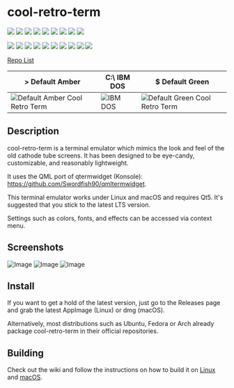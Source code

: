 # cool-retro-term

![](monochrome-01.png)
![](monochrome-02.png)
![](monochrome-03.png)
![](monochrome-04.png)
![](monochrome-05.png)
![](monochrome-06.png)
![](monochrome-07.png)
![](monochrome-08.png)
![](monochrome-09.png)
<!-- ![](monochrome-10.png) -->
![](monochrome-11.png)
![](monochrome-12.png)
![](monochrome-13.png)
![](monochrome-14.png)
![](monochrome-15.png)
![](monochrome-16.png)
![](monochrome-17.png)
![](monochrome-18.png)
![](monochrome-19.png)
![](monochrome-10.png)

[Repo List](https://standardgalactic.github.io/example/repo-list.txt)

|> Default Amber|C:\ IBM DOS|$ Default Green|
|---|---|---|
|![Default Amber Cool Retro Term](https://user-images.githubusercontent.com/121322/32070717-16708784-ba42-11e7-8572-a8fcc10d7f7d.gif)|![IBM DOS](https://user-images.githubusercontent.com/121322/32070716-16567e5c-ba42-11e7-9e64-ba96dfe9b64d.gif)|![Default Green Cool Retro Term](https://user-images.githubusercontent.com/121322/32070715-163a1c94-ba42-11e7-80bb-41fbf10fc634.gif)|

## Description
cool-retro-term is a terminal emulator which mimics the look and feel of the old cathode tube screens.
It has been designed to be eye-candy, customizable, and reasonably lightweight.

It uses the QML port of qtermwidget (Konsole): https://github.com/Swordfish90/qmltermwidget.

This terminal emulator works under Linux and macOS and requires Qt5. It's suggested that you stick to the latest LTS version.

Settings such as colors, fonts, and effects can be accessed via context menu.

## Screenshots
![Image](<https://i.imgur.com/TNumkDn.png>)
![Image](<https://i.imgur.com/hfjWOM4.png>)
![Image](<https://i.imgur.com/GYRDPzJ.jpg>)

## Install

If you want to get a hold of the latest version, just go to the Releases page and grab the latest AppImage (Linux) or dmg (macOS).

Alternatively, most distributions such as Ubuntu, Fedora or Arch already package cool-retro-term in their official repositories.

## Building

Check out the wiki and follow the instructions on how to build it on [Linux](https://github.com/Swordfish90/cool-retro-term/wiki/Build-Instructions-(Linux)) and [macOS](https://github.com/Swordfish90/cool-retro-term/wiki/Build-Instructions-(macOS)).
